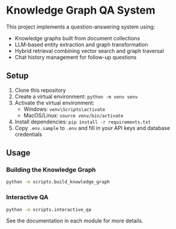 # Knowledge Graph QA System

This project implements a question-answering system using:
- Knowledge graphs built from document collections
- LLM-based entity extraction and graph transformation
- Hybrid retrieval combining vector search and graph traversal
- Chat history management for follow-up questions

## Setup

1. Clone this repository
2. Create a virtual environment: `python -m venv venv`
3. Activate the virtual environment:
   - Windows: `venv\Scripts\activate`
   - MacOS/Linux: `source venv/bin/activate`
4. Install dependencies: `pip install -r requirements.txt`
5. Copy `.env.sample` to `.env` and fill in your API keys and database credentials

## Usage

### Building the Knowledge Graph
```bash
python -m scripts.build_knowledge_graph
```

### Interactive QA
```bash
python -m scripts.interactive_qa
```

See the documentation in each module for more details.